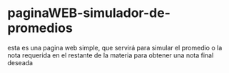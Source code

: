 # paginaWEB-simulador-de-promedios
esta es una pagina web simple, que servirá para simular el promedio o la nota requerida en el restante de la materia para obtener una nota final deseada

